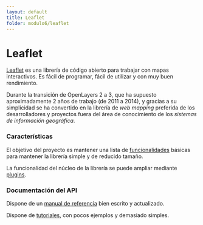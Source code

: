 ```yaml
---
layout: default
title: Leaflet
folder: modulo6/leaflet
---
```


# Leaflet

<a href="http://leafletjs.com/" target="_blank">Leaflet</a> es una librería de código abierto para trabajar con mapas interactivos. Es fácil de programar, fácil de utilizar y con muy buen rendimiento. 

Durante la transición de OpenLayers 2 a 3, que ha supuesto aproximadamente 2 años de trabajo (de 2011 a 2014), y gracias a su simplicidad se ha convertido en la librería de _web mapping_ preferida de los desarrolladores y proyectos fuera del área de conocimiento de los _sistemas de información geográfica_.

### Características
El objetivo del proyecto es mantener una lista de <a href="http://leafletjs.com/features.html" target="_blank">funcionalidades</a> básicas para mantener la librería simple y de reducido tamaño.

La funcionalidad del núcleo de la librería se puede ampliar mediante <a href="http://leafletjs.com/plugins.html" target="_blank">plugins</a>.

### Documentación del API
Dispone de un <a href="http://leafletjs.com/reference.html" target="_blank">manual de referencia</a> bien escrito y actualizado.

Dispone de <a href="http://leafletjs.com/examples.html" target="_blank">tutoriales</a>, con pocos ejemplos y demasiado simples.

